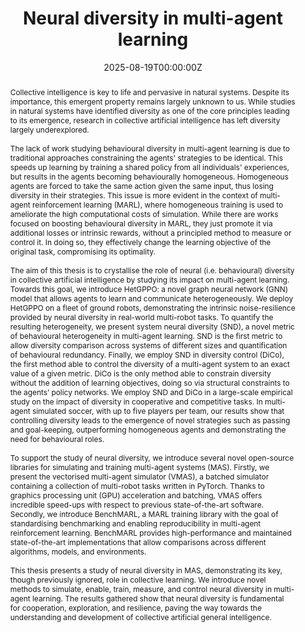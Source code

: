 ---
title: "Neural diversity in multi-agent learning"
authors:
- admin

date: "2025-08-19T00:00:00Z"
doi: ""

# Schedule page publish date (NOT publication's date).
publishDate: "2017-01-01T00:00:00Z"

# Publication type.
# Legend: 0 = Uncategorized; 1 = Conference paper; 2 = Journal article;
# 3 = Preprint / Working Paper; 4 = Report; 5 = Book; 6 = Book section;
# 7 = Thesis; 8 = Patent
publication_types: ["7"]

# Publication name and optional abbreviated publication name.
publication: PhD Thesis
publication_short: PhD Thesis

abstract: Collective intelligence is key to life and pervasive in natural systems. Despite its importance, this emergent property remains largely unknown to us. While studies in natural systems have identified diversity as one of the core principles leading to its emergence, research in collective artificial intelligence has left diversity largely underexplored.<br><br>The lack of work studying behavioural diversity in multi-agent learning is due to traditional approaches constraining the agents' strategies to be identical. This speeds up learning by training a shared policy from all individuals' experiences, but results in the agents becoming behaviourally homogeneous. Homogeneous agents are forced to take the same action given the same input, thus losing diversity in their strategies. This issue is more evident in the context of multi-agent reinforcement learning (MARL), where homogeneous training is used to ameliorate the high computational costs of simulation. While there are works focused on boosting behavioural diversity in MARL, they just promote it via additional losses or intrinsic rewards, without a principled method to measure or control it. In doing so, they effectively change the learning objective of the original task, compromising its optimality.<br><br>The aim of this thesis is to crystallise the role of neural (i.e. behavioural) diversity in collective artificial intelligence by studying its impact on multi-agent learning. Towards this goal, we introduce HetGPPO&#58; a novel graph neural network (GNN) model that allows agents to learn and communicate heterogeneously. We deploy HetGPPO on a fleet of ground robots, demonstrating the intrinsic noise-resilience provided by neural diversity in real-world multi-robot tasks. To quantify the resulting heterogeneity, we present system neural diversity (SND), a novel metric of behavioural heterogeneity in multi-agent learning. SND is the first metric to allow diversity comparison across systems of different sizes and quantification of behavioural redundancy. Finally, we employ SND in diversity control (DiCo), the first method able to control the diversity of a multi-agent system to an exact value of a given metric. DiCo is the only method able to constrain diversity without the addition of learning objectives, doing so via structural constraints to the agents’ policy networks. We employ SND and DiCo in a large-scale empirical study on the impact of diversity in cooperative and competitive tasks. In multi-agent simulated soccer, with up to five players per team, our results show that controlling diversity leads to the emergence of novel strategies such as passing and goal-keeping, outperforming homogeneous agents and demonstrating the need for behavioural roles.<br><br>To support the study of neural diversity, we introduce several novel open-source libraries for simulating and training multi-agent systems (MAS). Firstly, we present the vectorised multi-agent simulator (VMAS), a batched simulator containing a collection of multi-robot tasks written in PyTorch. Thanks to graphics processing unit (GPU) acceleration and batching, VMAS offers incredible speed-ups with respect to previous state-of-the-art software. Secondly, we introduce BenchMARL, a MARL training library with the goal of standardising benchmarking and enabling reproducibility in multi-agent reinforcement learning. BenchMARL provides high-performance and maintained state-of-the-art implementations that allow comparisons across different algorithms, models, and environments.<br><br>This thesis presents a study of neural diversity in MAS, demonstrating its key, though previously ignored, role in collective learning. We introduce novel methods to simulate, enable, train, measure, and control neural diversity in multi-agent learning. The results gathered show that neural diversity is fundamental for cooperation, exploration, and resilience, paving the way towards the understanding and development of collective artificial general intelligence.

summary: This thesis presents a study of neural diversity in multi-agent systems, demonstrating its key, though previously ignored, role in collective learning. We introduce novel methods to simulate, enable, train, measure, and control neural diversity in multi-agent reinforcement learning. The results gathered show that neural diversity is fundamental for cooperation, exploration, and resilience, paving the way towards the understanding and development of collective artificial general intelligence.

tags:
- Multi-Agent Reinforcement Learning
- Heterogeneity

featured: false

links:
- name: University of Cambridge
  url: https://www.repository.cam.ac.uk/handle/1810/388334
url_pdf: 'https://www.repository.cam.ac.uk/handle/1810/388334'
url_code: ''
url_dataset: ''
url_poster: ''
url_project: ''
url_slides: ''
url_source: ''
url_video: ''

# Featured image
# To use, add an image named `featured.jpg/png` to your page's folder. 
image:
  caption: ''
  placement: 3
  preview_only: false

# Associated Projects (optional).
#   Associate this publication with one or more of your projects.
#   Simply enter your project's folder or file name without extension.
#   E.g. `internal-project` references `content/project/internal-project/index.md`.
#   Otherwise, set `projects: []`.
projects: []

# Slides (optional).
#   Associate this publication with Markdown slides.
#   Simply enter your slide deck's filename without extension.
#   E.g. `slides: "example"` references `content/slides/example/index.md`.
#   Otherwise, set `slides: ""`.
slides: ""
---